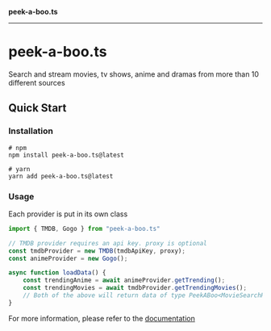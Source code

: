 **peek-a-boo.ts**

***

# peek-a-boo.ts
Search and stream movies, tv shows, anime and dramas from more than 10 different sources

## Quick Start
### Installation
```
# npm
npm install peek-a-boo.ts@latest

# yarn
yarn add peek-a-boo.ts@latest
```
### Usage
Each provider is put in its own class
```ts
import { TMDB, Gogo } from "peek-a-boo.ts"

// TMDB provider requires an api key. proxy is optional
const tmdbProvider = new TMDB(tmdbApiKey, proxy);
const animeProvider = new Gogo();

async function loadData() {
    const trendingAnime = await animeProvider.getTrending();
    const trendingMovies = await tmdbProvider.getTrendingMovies();
    // Both of the above will return data of type PeekABoo<MovieSearchResult[]>
}
```

For more information, please refer to the [documentation](./docs/)
